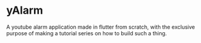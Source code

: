 # yAlarm

A youtube alarm application made in flutter from scratch, with the exclusive purpose of making a tutorial series on how to build such a thing.
